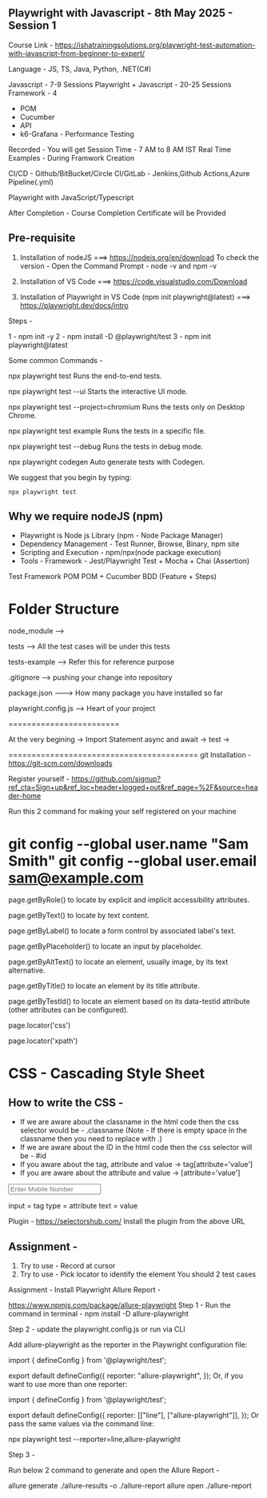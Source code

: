 Playwright with Javascript - 8th May 2025 - Session 1
-----------------------------------------------------

Course Link - https://ishatrainingsolutions.org/playwright-test-automation-with-javascript-from-beginner-to-expert/

Language - JS, TS, Java, Python, .NET(C#)

Javascript - 7-9 Sessions
Playwright + Javascript - 20-25 Sessions
Framework - 4 
- POM
- Cucumber
- API
- k6-Grafana - Performance Testing

Recorded - You will get 
Session Time - 7 AM to 8 AM IST
Real Time Examples - During Framwork Creation

CI/CD - Github/BitBucket/Circle CI/GitLab
	  - Jenkins,Github Actions,Azure Pipeline(.yml)

Playwright with JavaScript/Typescript

After Completion - Course Completion Certificate will be Provided

Pre-requisite
-------------

1. Installation of nodeJS ===> https://nodejs.org/en/download
To check the version - Open the Command Prompt - node -v and npm -v

2. Installation of VS Code ===> https://code.visualstudio.com/Download

3. Installation of Playwright in VS Code (npm init playwright@latest)
===> https://playwright.dev/docs/intro

Steps -

1 - npm init -y
2 - npm install -D @playwright/test
3 - npm init playwright@latest


Some common Commands - 


  npx playwright test
    Runs the end-to-end tests.

  npx playwright test --ui
    Starts the interactive UI mode.

  npx playwright test --project=chromium
    Runs the tests only on Desktop Chrome.

  npx playwright test example
    Runs the tests in a specific file.

  npx playwright test --debug
    Runs the tests in debug mode.

  npx playwright codegen
    Auto generate tests with Codegen.

We suggest that you begin by typing:

    npx playwright test



Why we require nodeJS (npm)
--------------------------

- Playwright is Node js Library (npm - Node Package Manager)
- Dependency Management  -  Test Runner, Browse, Binary, npm site
- Scripting and Execution - npm/npx(node package execution)
- Tools - Framework - Jest/Playwright Test + Mocha + Chai (Assertion)



Test Framework
POM 
POM + Cucumber BDD (Feature + Steps)


Folder Structure
================

node_module -->


tests --> All the test cases will be under this tests


tests-example --> Refer this for reference purpose


.gitignore --> pushing your change into repository


package.json ---> How many package you have installed so far


playwright.config.js --> Heart of your project

========================

At the very begining -> Import Statement 
async and await ->
test ->

=========================================
git Installation - https://git-scm.com/downloads

Register yourself - https://github.com/signup?ref_cta=Sign+up&ref_loc=header+logged+out&ref_page=%2F&source=header-home

Run this 2 command for making your self registered on your machine

git config --global user.name "Sam Smith"
git config --global user.email sam@example.com
===================================================================

page.getByRole() to locate by explicit and implicit accessibility attributes.

page.getByText() to locate by text content.

page.getByLabel() to locate a form control by associated label's text.

page.getByPlaceholder() to locate an input by placeholder.

page.getByAltText() to locate an element, usually image, by its text alternative.

page.getByTitle() to locate an element by its title attribute.

page.getByTestId() to locate an element based on its data-testid attribute (other attributes can be configured).

page.locator('css')

page.locator('xpath')

CSS - Cascading Style Sheet
===========================

How to write the CSS - 
--------------------
- If we are aware about the classname in the html code then the css selector would be - .classname (Note - If there is empty space in the classname then you need to replace with .)
- If we are aware about the ID in the html code then the css selector will be - #id
- If you aware about the tag, attribute and value -> tag[attribute='value']
- If you are aware about the attribute and value -> [attribute='value']




<input type="text" class="font14 fullWidth" autocomplete="off" placeholder="Enter Mobile Number" data-cy="userName" value="">


input = tag
type = attribute
text = value


Plugin - https://selectorshub.com/
Install the plugin from the above URL


Assignment - 
------------

1. Try to use - Record at cursor
2. Try to use - Pick locator to identify the element 
You should 2 test cases 


Assignment -
Install Playwright Allure Report -

https://www.npmjs.com/package/allure-playwright
Step 1 - Run the command in terminal - npm install -D allure-playwright

Step 2 - update the playwright.config.js or run via CLI

Add allure-playwright as the reporter in the Playwright configuration file:

import { defineConfig } from '@playwright/test';

export default defineConfig({ reporter: "allure-playwright", }); Or, if you want to use more than one reporter:

import { defineConfig } from '@playwright/test';

export default defineConfig({ reporter: [["line"], ["allure-playwright"]], }); Or pass the same values via the command line:

npx playwright test --reporter=line,allure-playwright

Step 3 -

Run below 2 command to generate and open the Allure Report -

allure generate ./allure-results -o ./allure-report 
allure open ./allure-report
